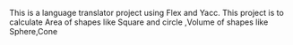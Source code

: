 This is a language translator project using Flex and Yacc.
This project is to calculate Area of shapes like Square and circle ,Volume of shapes like Sphere,Cone
